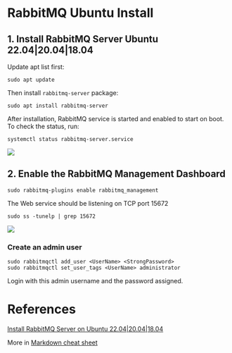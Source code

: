 # RabbitMQ Ubuntu Install

## 1. Install RabbitMQ Server Ubuntu 22.04|20.04|18.04
Update apt list first:

```
sudo apt update
```

Then install ```rabbitmq-server``` package:
```
sudo apt install rabbitmq-server
```

After installation, RabbitMQ service is started and enabled to start on boot. To check the status, run:
```
systemctl status rabbitmq-server.service
```
<img src='https://i.ibb.co/mcFNNgb/Untitled.png'></img>

## 2. Enable the RabbitMQ Management Dashboard
```
sudo rabbitmq-plugins enable rabbitmq_management
```
The Web service should be listening on TCP port 15672
```
sudo ss -tunelp | grep 15672
```
<img src="https://i.ibb.co/zJhw9JQ/Untitled.png"></img>
### Create an admin user
```
sudo rabbitmqctl add_user <UserName> <StrongPassword>
sudo rabbitmqctl set_user_tags <UserName> administrator
```
Login with this admin username and the password assigned.

# References
[Install RabbitMQ Server on Ubuntu 22.04|20.04|18.04](https://computingforgeeks.com/how-to-install-latest-rabbitmq-server-on-ubuntu-linux/)

More in [Markdown cheat sheet](https://www.markdownguide.org/cheat-sheet/)
